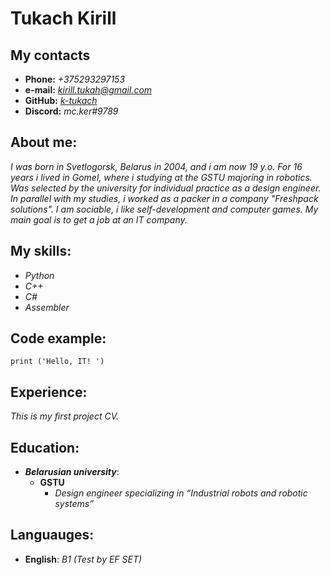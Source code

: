 # Tukach Kirill
## My contacts
* **Phone:** *+375293297153*
* **e-mail:** *kirill.tukah@gmail.com*
* **GitHub:** *[k-tukach](https://github.com/k-tukach)* 
* **Discord:** *mc.ker#9789* 
## About me: 
*I was born in Svetlogorsk, Belarus in 2004, and i am now 19 y.o. For 16 years i lived in Gomel, where i studying at the GSTU majoring in robotics. Was selected by the university for individual practice as a design engineer. In parallel with my studies, i worked as a packer in a company "Freshpack solutions". I am sociable, i like self-development and computer games. My main goal is to get a job at an IT company.*
## My skills:
* *Python* 
* *C++*
* *C#*
* *Assembler* 
## Code example:
```
print ('Hello, IT! ')
```
## Experience:
*This is my first project CV.* 
## Education:   
* ***Belarusian university***: 
    + **GSTU**
        - *Design engineer specializing in “Industrial robots and robotic systems”*
## Languauges:
* **English**: *B1 (Test by EF SET)*
